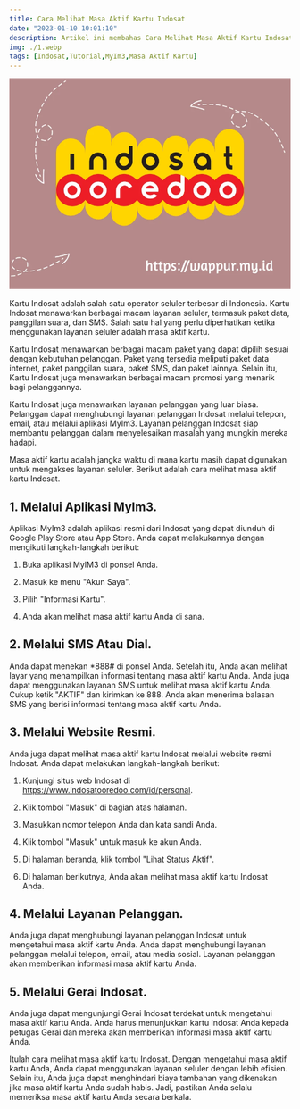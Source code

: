 ```yaml
---
title: Cara Melihat Masa Aktif Kartu Indosat
date: "2023-01-10 10:01:10"
description: Artikel ini membahas Cara Melihat Masa Aktif Kartu Indosat. Dengan mengetahui masa aktif kartu, Anda dapat menggunakan layanan seluler dengan lebih efisien.
img: ./1.webp
tags: [Indosat,Tutorial,MyIm3,Masa Aktif Kartu]
---
```


![Cara Melihat Masa Aktif Kartu Indosat](1.webp)

Kartu Indosat adalah salah satu operator seluler terbesar di Indonesia. Kartu Indosat menawarkan berbagai macam layanan seluler, termasuk paket data, panggilan suara, dan SMS. Salah satu hal yang perlu diperhatikan ketika menggunakan layanan seluler adalah masa aktif kartu. 

Kartu Indosat menawarkan berbagai macam paket yang dapat dipilih sesuai dengan kebutuhan pelanggan. Paket yang tersedia meliputi paket data internet, paket panggilan suara, paket SMS, dan paket lainnya. Selain itu, Kartu Indosat juga menawarkan berbagai macam promosi yang menarik bagi pelanggannya.

Kartu Indosat juga menawarkan layanan pelanggan yang luar biasa. Pelanggan dapat menghubungi layanan pelanggan Indosat melalui telepon, email, atau melalui aplikasi MyIm3. Layanan pelanggan Indosat siap membantu pelanggan dalam menyelesaikan masalah yang mungkin mereka hadapi.

Masa aktif kartu adalah jangka waktu di mana kartu masih dapat digunakan untuk mengakses layanan seluler. Berikut adalah cara melihat masa aktif kartu Indosat.

## 1. Melalui Aplikasi MyIm3. 

Aplikasi MyIm3 adalah aplikasi resmi dari Indosat yang dapat diunduh di Google Play Store atau App Store. Anda dapat melakukannya dengan mengikuti langkah-langkah berikut:

1. Buka aplikasi MyIM3 di ponsel Anda.

2. Masuk ke menu "Akun Saya".

3. Pilih "Informasi Kartu".

4. Anda akan melihat masa aktif kartu Anda di sana.

## 2. Melalui SMS Atau Dial.

Anda dapat menekan *888# di ponsel Anda. Setelah itu, Anda akan melihat layar yang menampilkan informasi tentang masa aktif kartu Anda. Anda juga dapat menggunakan layanan SMS untuk melihat masa aktif kartu Anda. Cukup ketik "AKTIF" dan kirimkan ke 888. Anda akan menerima balasan SMS yang berisi informasi tentang masa aktif kartu Anda.

## 3. Melalui Website Resmi.

Anda juga dapat melihat masa aktif kartu Indosat melalui website resmi Indosat. Anda dapat melakukan langkah-langkah berikut:

1. Kunjungi situs web Indosat di <a href="https://www.indosatooredoo.com/id/personal" rel="nofollow">https://www.indosatooredoo.com/id/personal</a>.

2. Klik tombol "Masuk" di bagian atas halaman.

3. Masukkan nomor telepon Anda dan kata sandi Anda.

4. Klik tombol "Masuk" untuk masuk ke akun Anda.

5. Di halaman beranda, klik tombol "Lihat Status Aktif".

6. Di halaman berikutnya, Anda akan melihat masa aktif kartu Indosat Anda.

## 4. Melalui Layanan Pelanggan.

Anda juga dapat menghubungi layanan pelanggan Indosat untuk mengetahui masa aktif kartu Anda. Anda dapat menghubungi layanan pelanggan melalui telepon, email, atau media sosial. Layanan pelanggan akan memberikan informasi masa aktif kartu Anda.

## 5. Melalui Gerai Indosat.

Anda juga dapat mengunjungi Gerai Indosat terdekat untuk mengetahui masa aktif kartu Anda. Anda harus menunjukkan kartu Indosat Anda kepada petugas Gerai dan mereka akan memberikan informasi masa aktif kartu Anda.

Itulah cara melihat masa aktif kartu Indosat. Dengan mengetahui masa aktif kartu Anda, Anda dapat menggunakan layanan seluler dengan lebih efisien. Selain itu, Anda juga dapat menghindari biaya tambahan yang dikenakan jika masa aktif kartu Anda sudah habis. Jadi, pastikan Anda selalu memeriksa masa aktif kartu Anda secara berkala.